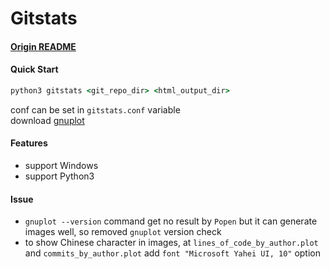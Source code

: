Gitstats
=

#### [Origin README](doc/README)

#### Quick Start
```cmd
python3 gitstats <git_repo_dir> <html_output_dir>
```
conf can be set in `gitstats.conf` variable<br>
download [gnuplot](http://www.gnuplot.info/download.html)

#### Features
- support Windows
- support Python3

#### Issue
- `gnuplot --version` command get no result by `Popen` but it can generate images well,
   so removed `gnuplot` version check
- to show Chinese character in images, at `lines_of_code_by_author.plot` and `commits_by_author.plot` 
  add `font "Microsoft Yahei UI, 10"` option


